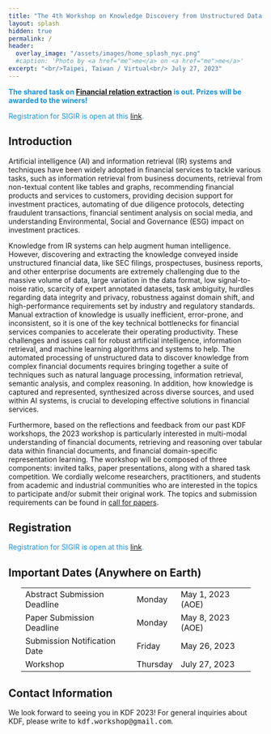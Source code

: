 ```yaml
---
title: "The 4th Workshop on Knowledge Discovery from Unstructured Data in Financial Services"
layout: splash
hidden: true
permalink: /
header:
  overlay_image: "/assets/images/home_splash_nyc.png"
  #caption: 'Photo by <a href="me">me</a> on <a href="me">me</a>'
excerpt: "<br/>Taipei, Taiwan / Virtual<br/> July 27, 2023"
---
```


**<span style="color:#1591E8">The shared task on <a href="https://refind-re.github.io">Financial relation extraction</a> is out. Prizes will be awarded to the winers!</span>**

<span style="color:#1591E8">Registration for SIGIR is open at this <a href="https://kdf-workshop.github.io/kdf23/ https://web.cvent.com/event/f7020c87-98cf-4dc5-acaf-8f9d49044de7/summary">link</a>.</span>

<h2>Introduction</h2>

Artificial intelligence (AI) and information retrieval (IR) systems and techniques have been widely adopted in financial services to tackle various tasks, such as information retrieval from business documents, retrieval from non-textual content like tables and graphs, recommending financial products and services to customers, providing decision support for investment practices, automating of due diligence protocols,  detecting fraudulent transactions, financial sentiment analysis on social media, and understanding Environmental, Social and Governance (ESG) impact on investment practices.

Knowledge from IR systems can help augment human intelligence. However, discovering and extracting the knowledge conveyed inside unstructured financial data, like SEC filings, prospectuses, business reports, and other enterprise documents are extremely challenging due to the massive volume of data, large variation in the data format, low signal-to-noise ratio, scarcity of expert annotated datasets, task ambiguity, hurdles regarding data integrity and privacy, robustness against domain shift, and high-performance requirements set by industry and regulatory standards. Manual extraction of knowledge is usually inefficient, error-prone, and inconsistent, so it is one of the key technical bottlenecks for financial services companies to accelerate their operating productivity. These challenges and issues call for robust artificial intelligence, information retrieval, and machine learning algorithms and systems to help. The automated processing of unstructured data to discover knowledge from complex financial documents requires bringing together a suite of techniques such as natural language processing, information retrieval, semantic analysis, and complex reasoning. In addition, how knowledge is captured and represented, synthesized across diverse sources, and used within AI systems, is crucial to developing effective solutions in financial services. 

Furthermore, based on the reflections and feedback from our past KDF workshops, the 2023 workshop is particularly interested in multi-modal understanding of financial documents, retrieving and reasoning over tabular data within financial documents, and financial domain-specific representation learning. The workshop will be composed of three components: invited talks, paper presentations, along with a shared task competition. We cordially welcome researchers, practitioners, and students from academic and industrial communities who are interested in the topics to participate and/or submit their original work. The topics and submission requirements can be found in [call for papers](/kdf23/call_for_papers).

<h2>Registration</h2>

<span style="color:#1591E8">Registration for SIGIR is open at this <a href="https://kdf-workshop.github.io/kdf23/ https://web.cvent.com/event/f7020c87-98cf-4dc5-acaf-8f9d49044de7/summary">link</a>.</span>


<h2 id="dates">Important Dates (Anywhere on Earth)</h2>
<center>
<table style="width: 90%">
    <tbody>
        <tr>
            <td>Abstract Submission Deadline</td>
            <td>Monday</td>
            <td>May 1, 2023 (AOE)</td>
        </tr>
        <tr>
            <td>Paper Submission Deadline</td>
            <td>Monday</td>
            <td>May 8, 2023 (AOE)</td>
        </tr>
        <tr>
            <td>Submission Notification Date</td>
            <td>Friday</td>
            <td>May 26, 2023<br>
            </td>
        </tr>   
        <!--<tr>
            <td>SIGIR-23 Registration Deadline</td>
            <td></td>
            <td>TBD</td>
        </tr>-->             
        <tr>
            <td>Workshop</td>
            <td>Thursday</td>
            <td>July 27, 2023</td>
        </tr>   
    </tbody>
</table>
</center>

<h2 id='contact'>Contact Information</h2>
We look forward to seeing you in KDF 2023! For general inquiries about KDF, please write to <kbd>kdf.workshop@gmail.com</kbd>.
